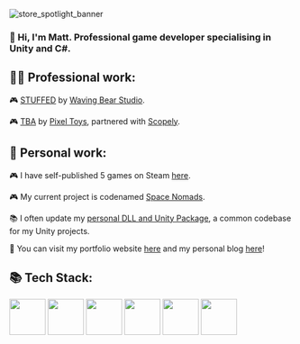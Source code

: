 ![store_spotlight_banner](https://github.com/user-attachments/assets/227e2390-ef4f-4706-b455-ea21322ceb65)

### 👋 Hi, I'm Matt. Professional game developer specialising in Unity and C#.

## 👨‍💻 Professional work:

🎮 [STUFFED](https://store.steampowered.com/app/1243200/) by [Waving Bear Studio](https://www.wavingbearstudio.com/).

🎮 [TBA](https://media.makeameme.org/created/mind-your-business-5df54c6dfd.jpg) by [Pixel Toys](https://pixeltoys.com/), partnered with [Scopely](https://www.scopely.com/).

## 🎨 Personal work:

🎮 I have self-published 5 games on Steam [here](https://store.steampowered.com/curator/33022111).

🎮 My current project is codenamed [Space Nomads](https://matthewvaleblog.wordpress.com/current-project/).

📚 I often update my [personal DLL and Unity Package](https://github.com/MattVale1/RPSLib), a common codebase for my Unity projects.

💼 You can visit my portfolio website [here](https://www.matthewvale.me/) and my personal blog [here](https://matthewvaleblog.wordpress.com/)!

## 📚 Tech Stack:
<img src="https://github.com/user-attachments/assets/d9e2f1b2-1eca-4ed8-903a-763bb7b63dda" width="64">
<img src="https://github.com/user-attachments/assets/9f1989e4-e5be-4d13-b787-8280b462872b" width="64">
<img src="https://github.com/user-attachments/assets/8ee1413e-24fe-46e7-b802-bc3ec7b2f24b" width="64">
<img src="https://github.com/user-attachments/assets/b51ee93d-d3ce-4a00-b798-b32112197bc3" width="64">
<img src="https://github.com/user-attachments/assets/bd48448e-03ec-49ea-ad0a-04b2099aa23f" width="64">
<img src="https://github.com/user-attachments/assets/e2c3208a-6329-4fad-91f9-953d05be4b9c" width="64">
